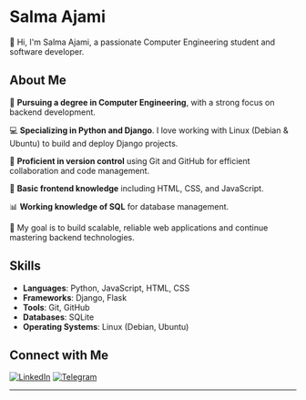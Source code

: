 
# Salma Ajami

👋 Hi, I'm Salma Ajami, a passionate Computer Engineering student and software developer.

## About Me

🚀 **Pursuing a degree in Computer Engineering**, with a strong focus on backend development.

💻 **Specializing in Python and Django**. I love working with Linux (Debian & Ubuntu) to build and deploy Django projects.

🔧 **Proficient in version control** using Git and GitHub for efficient collaboration and code management.

🎨 **Basic frontend knowledge** including HTML, CSS, and JavaScript. 

📊 **Working knowledge of SQL** for database management.

🎯 My goal is to build scalable, reliable web applications and continue mastering backend technologies.

## Skills

- **Languages**: Python, JavaScript, HTML, CSS
- **Frameworks**: Django, Flask
- **Tools**: Git, GitHub
- **Databases**: SQLite
- **Operating Systems**: Linux (Debian, Ubuntu)



## Connect with Me

[![LinkedIn](https://img.shields.io/badge/LinkedIn-blue?logo=linkedin&logoColor=white&size=large)](https://www.linkedin.com/in/salma-a-8581642bb?utm_source=share&utm_campaign=share_via&utm_content=profile&utm_medium=android_app)
[![Telegram](https://img.shields.io/badge/Telegram-blue?logo=telegram&logoColor=white&size=small)](https://t.me/salma_ajami)

---

